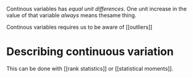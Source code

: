 Continous variables has *equal unit differences*. One unit increase in the value of that variable *always* means thesame thing. 

Continous variables requires us to be aware of [[outliers]]

# Describing continuous variation
This can be done with [[rank statistics]] or [[statistical moments]].